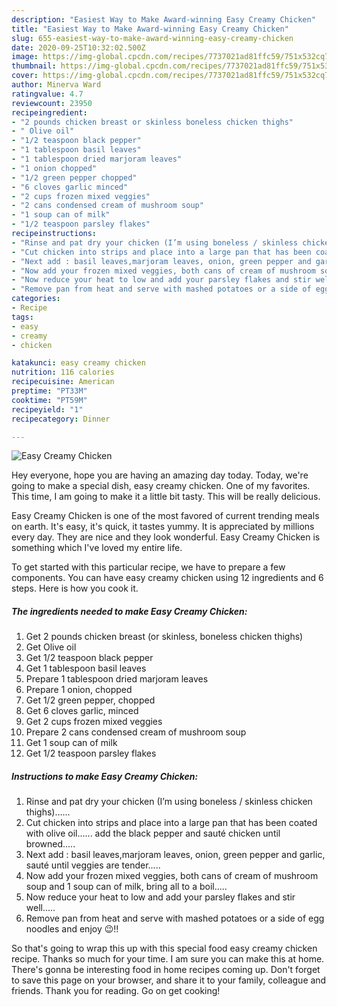 ```yaml
---
description: "Easiest Way to Make Award-winning Easy Creamy Chicken"
title: "Easiest Way to Make Award-winning Easy Creamy Chicken"
slug: 655-easiest-way-to-make-award-winning-easy-creamy-chicken
date: 2020-09-25T10:32:02.500Z
image: https://img-global.cpcdn.com/recipes/7737021ad81ffc59/751x532cq70/easy-creamy-chicken-recipe-main-photo.jpg
thumbnail: https://img-global.cpcdn.com/recipes/7737021ad81ffc59/751x532cq70/easy-creamy-chicken-recipe-main-photo.jpg
cover: https://img-global.cpcdn.com/recipes/7737021ad81ffc59/751x532cq70/easy-creamy-chicken-recipe-main-photo.jpg
author: Minerva Ward
ratingvalue: 4.7
reviewcount: 23950
recipeingredient:
- "2 pounds chicken breast or skinless boneless chicken thighs"
- " Olive oil"
- "1/2 teaspoon black pepper"
- "1 tablespoon basil leaves"
- "1 tablespoon dried marjoram leaves"
- "1 onion chopped"
- "1/2 green pepper chopped"
- "6 cloves garlic minced"
- "2 cups frozen mixed veggies"
- "2 cans condensed cream of mushroom soup"
- "1 soup can of milk"
- "1/2 teaspoon parsley flakes"
recipeinstructions:
- "Rinse and pat dry your chicken (I’m using boneless / skinless chicken thighs)......"
- "Cut chicken into strips and place into a large pan that has been coated with olive oil...... add the black pepper and sauté chicken until browned....."
- "Next add : basil leaves,marjoram leaves, onion, green pepper and garlic, sauté until veggies are tender....."
- "Now add your frozen mixed veggies, both cans of cream of mushroom soup and 1 soup can of milk, bring all to a boil....."
- "Now reduce your heat to low and add your parsley flakes and stir well....."
- "Remove pan from heat and serve with mashed potatoes or a side of egg noodles and enjoy 😉!!"
categories:
- Recipe
tags:
- easy
- creamy
- chicken

katakunci: easy creamy chicken 
nutrition: 116 calories
recipecuisine: American
preptime: "PT33M"
cooktime: "PT59M"
recipeyield: "1"
recipecategory: Dinner

---
```



![Easy Creamy Chicken](https://img-global.cpcdn.com/recipes/7737021ad81ffc59/751x532cq70/easy-creamy-chicken-recipe-main-photo.jpg)

Hey everyone, hope you are having an amazing day today. Today, we're going to make a special dish, easy creamy chicken. One of my favorites. This time, I am going to make it a little bit tasty. This will be really delicious.



Easy Creamy Chicken is one of the most favored of current trending meals on earth. It's easy, it's quick, it tastes yummy. It is appreciated by millions every day. They are nice and they look wonderful. Easy Creamy Chicken is something which I've loved my entire life.


To get started with this particular recipe, we have to prepare a few components. You can have easy creamy chicken using 12 ingredients and 6 steps. Here is how you cook it.

<!--inarticleads1-->

##### The ingredients needed to make Easy Creamy Chicken:

1. Get 2 pounds chicken breast (or skinless, boneless chicken thighs)
1. Get  Olive oil
1. Get 1/2 teaspoon black pepper
1. Get 1 tablespoon basil leaves
1. Prepare 1 tablespoon dried marjoram leaves
1. Prepare 1 onion, chopped
1. Get 1/2 green pepper, chopped
1. Get 6 cloves garlic, minced
1. Get 2 cups frozen mixed veggies
1. Prepare 2 cans condensed cream of mushroom soup
1. Get 1 soup can of milk
1. Get 1/2 teaspoon parsley flakes




<!--inarticleads2-->

##### Instructions to make Easy Creamy Chicken:

1. Rinse and pat dry your chicken (I’m using boneless / skinless chicken thighs)......
1. Cut chicken into strips and place into a large pan that has been coated with olive oil...... add the black pepper and sauté chicken until browned.....
1. Next add : basil leaves,marjoram leaves, onion, green pepper and garlic, sauté until veggies are tender.....
1. Now add your frozen mixed veggies, both cans of cream of mushroom soup and 1 soup can of milk, bring all to a boil.....
1. Now reduce your heat to low and add your parsley flakes and stir well.....
1. Remove pan from heat and serve with mashed potatoes or a side of egg noodles and enjoy 😉!!




So that's going to wrap this up with this special food easy creamy chicken recipe. Thanks so much for your time. I am sure you can make this at home. There's gonna be interesting food in home recipes coming up. Don't forget to save this page on your browser, and share it to your family, colleague and friends. Thank you for reading. Go on get cooking!
